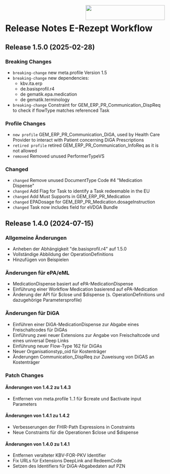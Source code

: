 <img align="right" width="250" height="47" src="Gematik_Logo_Flag_With_Background.png" /> <br />    
 
# Release Notes E-Rezept Workflow
 
## Release 1.5.0 (2025-02-28)

### Breaking Changes
- `breaking-change` new meta.profile Version 1.5
- `breaking-change` new dependencies:
	- kbv.ita.erp
	- de.basisprofil.r4
	- de gematik.epa.medication
	- de gematik.terminology
- `breaking-change` Constraint for GEM_ERP_PR_Communication_DispReq to check if flowType matches referenced Task

### Profile Changes
- `new profile` GEM_ERP_PR_Communication_DiGA, used by Health Care Provider to interact with Patient concerning DiGA Prescriptions
- `retired profile` retired GEM_ERP_PR_Communication_InfoReq as it is not allowed
- `removed` Removed unused PerformerTypeVS

### Changed
- `changed` Remove unused DocumentType Code #4 "Medication Dispense"
- `changed` Add Flag for Task to identify a Task redeemable in the EU
- `changed` Add Must Supports in GEM_ERP_PR_Medication
- `changed` EPADosage for GEM_ERP_PR_Medication.dosageInstruction
- `changed` Task now includes field for eVDGA Bundle

## Release 1.4.0 (2024-07-15)

### Allgemeine Änderungen
- Anheben der Abhängigkeit "de.basisprofil.r4" auf 1.5.0
- Vollständige Abbildung der OperationDefinitions
- Hinzufügen von Beispielen

### Änderungen für ePA/eML
- MedicationDispense basiert auf ePA-MedicationDispense
- Einführung einer Workflow Medication basierend auf ePA-Medication
- Änderung der API für $close und $dispense (s. OperationDefinitions und dazugehörige Parametersprofile)

### Änderungen für DiGA
- Einführen einer DiGA-MedicationDispense zur Abgabe eines Freischaltcodes für DiGAs
- Einführung zwei neuer Extensions zur Angabe von Freischaltcode und eines universal Deep Links
- Einführung neuer Flow-Type 162 für DiGAs
- Neuer Organisationstyp_oid für Kostenträger
- Änderungen Communication_DispReq zur Zuweisung von DiGAS an Kostenträger

### Patch Changes
#### Änderungen von 1.4.2 zu 1.4.3
- Entfernen von meta.profile 1..1 für $create und $activate input Parameters

#### Änderungen von 1.4.1 zu 1.4.2
- Verbesserungen der FHIR-Path Expressions in Constraints
- Neue Constraints für die Operationen $close und $dispense

#### Änderungen von 1.4.0 zu 1.4.1
- Entfernen veralteter KBV-FOR-PKV Identifier
- Fix URLs für Extensions DeepLink and RedeemCode
- Setzen des Identifiers für DiGA-Abgabedaten auf PZN
